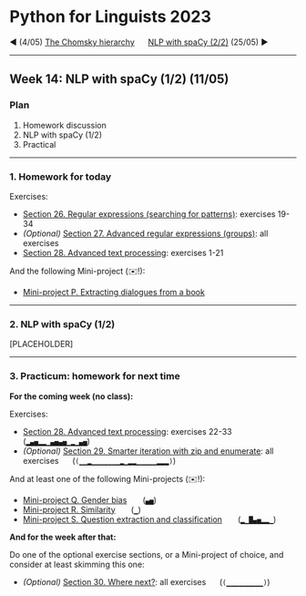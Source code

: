 
# Python for Linguists 2023

◄ (4/05) [The Chomsky hierarchy](../classes/13_The_Chomsky_hierarchy.md)&nbsp;&nbsp;&nbsp;&nbsp;&nbsp;&nbsp;[NLP with spaCy (2/2)](../classes/16_NLP_with_spaCy_2.md) (25/05) ►

-------

## Week 14: NLP with spaCy (1/2) (11/05)


### Plan
1. Homework discussion
2. NLP with spaCy (1/2)
3. Practical


-------

### 1. Homework for today

Exercises:
- [Section 26. Regular expressions (searching for patterns)](../exercises/26_regular_expressions.md): exercises 19-34
- _(Optional)_ [Section 27. Advanced regular expressions (groups)](../exercises/27_advanced_regular_expressions.md): all exercises
- [Section 28. Advanced text processing](../exercises/28_advanced_text_processing.md): exercises 1-21

And the following Mini-project (✉️!):
- [Mini-project P. Extracting dialogues from a book](../projects/P_extracting_dialogues_from_a_book.md) 

-------

### 2. NLP with spaCy (1/2)

[PLACEHOLDER]

-------

### 3. Practicum: homework for next time

**For the coming week (no class):**

Exercises:
- [Section 28. Advanced text processing](../exercises/28_advanced_text_processing.md): exercises 22-33&nbsp;&nbsp;&nbsp;&nbsp;&nbsp; (`▂▄▅▂▂▁▄▅▄▅▁▂▁▄▅`)
- _(Optional)_ [Section 29. Smarter iteration with zip and enumerate](../exercises/29_zip_and_enumerate.md): all exercises&nbsp;&nbsp;&nbsp;&nbsp;&nbsp; (`(▁▁▂▁▁▁▁▁▁▁▂▁▂▂▁▁▁▁▁▂▂▂)`)

And at least one of the following Mini-projects (✉️!):
- [Mini-project Q. Gender bias](../projects/Q_gender_bias.md) &nbsp;&nbsp;&nbsp;&nbsp;&nbsp; (`▄▅`)
- [Mini-project R. Similarity](../projects/R_similarity.md) &nbsp;&nbsp;&nbsp;&nbsp;&nbsp; (`▁`)
- [Mini-project S. Question extraction and classification](../projects/S_question_extraction_and_classification.md) &nbsp;&nbsp;&nbsp;&nbsp;&nbsp; (`▂▁█▄▅▂▂▁`)

**And for the week after that:**

Do one of the optional exercise sections, or a Mini-project of choice, and consider at least skimming this one:
- _(Optional)_ [Section 30. Where next?](../exercises/30_where_next?.md): all exercises&nbsp;&nbsp;&nbsp;&nbsp;&nbsp; (`(▁▁▁▁▁▁▁▁▁)`)


